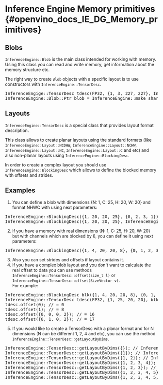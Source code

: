 Inference Engine Memory primitives {#openvino_docs_IE_DG_Memory_primitives}
=====================================================================

## Blobs

<code>InferenceEngine::Blob</code> is the main class intended for working with memory.
Using this class you can read and write memory, get information about the memory structure etc.

The right way to create <code>Blob</code> objects with a specific layout is to use constructors with <code>InferenceEngine::TensorDesc</code>.
<pre class="brush:cpp">
InferenceEngige::TensorDesc tdesc(FP32, {1, 3, 227, 227}, InferenceEngine::Layout::NCHW);
InferenceEngine::Blob::Ptr blob = InferenceEngine::make_shared_blob<float>(tdesc);
</pre>

## Layouts

<code>InferenceEngine::TensorDesc</code> is a special class that provides layout format description.

This class allows to create planar layouts using the standard formats (like <code>InferenceEngine::Layout::NCDHW</code>, <code>InferenceEngine::Layout::NCHW</code>, <code>InferenceEngine::Layout::NC</code>, <code>InferenceEngine::Layout::C</code> and etc) and also non-planar layouts using <code>InferenceEngine::BlockingDesc</code>.

In order to create a complex layout you should use <code>InferenceEngine::BlockingDesc</code> which allows to define the blocked memory with offsets and strides.

## Examples

1. You can define a blob with dimensions {N: 1, C: 25, H: 20, W: 20} and format NHWC with using next parameters:<br/>
<pre class="brush:cpp">
InferenceEngine::BlockingDesc({1, 20, 20, 25}, {0, 2, 3, 1}); // or
InferenceEngine::BlockingDesc({1, 20, 20, 25}, InferenceEngine::Layout::NHWC);
</pre>
2. If you have a memory with real dimensions {N: 1, C: 25, H: 20, W: 20} but with channels which are blocked by 8, you can define it using next parameters:<br/>
<pre class="brush:cpp">
InferenceEngine::BlockingDesc({1, 4, 20, 20, 8}, {0, 1, 2, 3, 1})
</pre>
3. Also you can set strides and offsets if layout contains it.
4. If you have a complex blob layout and you don't want to calculate the real offset to data you can use methods
<code>InferenceEngine::TensorDesc::offset(size_t l)</code> or <code>InferenceEngine::TensorDesc::offset(SizeVector v)</code>.<br/>
For example:
<pre class="brush:cpp">
InferenceEngine::BlockingDesc blk({1, 4, 20, 20, 8}, {0, 1, 2, 3, 1});
InferenceEngine::TensorDesc tdesc(FP32, {1, 25, 20, 20}, blk);
tdesc.offset(0); // = 0
tdesc.offset(1); // = 8
tdesc.offset({0, 0, 0, 2}); // = 16
tdesc.offset({0, 1, 0, 2}); // = 17
</pre>
5. If you would like to create a TensorDesc with a planar format and for N dimensions (N can be different 1, 2, 4 and etc), you can use the method
<code>InferenceEngine::TensorDesc::getLayoutByDims</code>.
<pre class="brush:cpp">
InferenceEngine::TensorDesc::getLayoutByDims({}); // InferenceEngine::Layout::SCALAR
InferenceEngine::TensorDesc::getLayoutByDims({1}); // InferenceEngine::Layout::C
InferenceEngine::TensorDesc::getLayoutByDims({1, 2}); // InferenceEngine::Layout::NC
InferenceEngine::TensorDesc::getLayoutByDims({1, 2, 3, 4}); // InferenceEngine::Layout::NCHW
InferenceEngine::TensorDesc::getLayoutByDims({1, 2, 3}); // InferenceEngine::Layout::CHW
InferenceEngine::TensorDesc::getLayoutByDims({1, 2, 3, 4, 5}); // InferenceEngine::Layout::NCDHW
InferenceEngine::TensorDesc::getLayoutByDims({1, 2, 3, 4, 5, ...}); // InferenceEngine::Layout::BLOCKED
</pre>